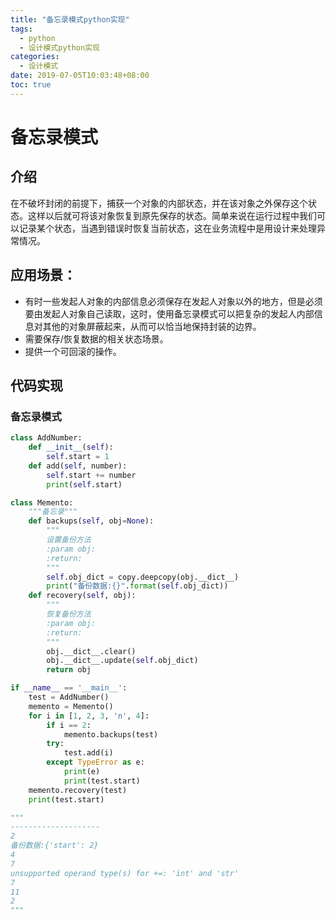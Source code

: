```yaml
---
title: "备忘录模式python实现"
tags:
  - python
  - 设计模式python实现
categories:
  - 设计模式
date: 2019-07-05T10:03:48+08:00
toc: true
---
```


# 备忘录模式

## 介绍

在不破坏封闭的前提下，捕获一个对象的内部状态，并在该对象之外保存这个状态。这样以后就可将该对象恢复到原先保存的状态。简单来说在运行过程中我们可以记录某个状态，当遇到错误时恢复当前状态，这在业务流程中是用设计来处理异常情况。
<!--more-->

## 应用场景：

-   有时一些发起人对象的内部信息必须保存在发起人对象以外的地方，但是必须要由发起人对象自己读取，这时，使用备忘录模式可以把复杂的发起人内部信息对其他的对象屏蔽起来，从而可以恰当地保持封装的边界。
-    需要保存/恢复数据的相关状态场景。
-   提供一个可回滚的操作。

## 代码实现

### 备忘录模式


```python
class AddNumber:
    def __init__(self):
        self.start = 1
    def add(self, number):
        self.start += number
        print(self.start)

class Memento:
    """备忘录"""
    def backups(self, obj=None):
        """
        设置备份方法
        :param obj: 
        :return: 
        """
        self.obj_dict = copy.deepcopy(obj.__dict__)
        print("备份数据:{}".format(self.obj_dict))
    def recovery(self, obj):
        """
        恢复备份方法
        :param obj: 
        :return: 
        """
        obj.__dict__.clear()
        obj.__dict__.update(self.obj_dict)
        return obj

if __name__ == '__main__':
    test = AddNumber()
    memento = Memento()
    for i in [1, 2, 3, 'n', 4]:
        if i == 2:
            memento.backups(test)
        try:
            test.add(i)
        except TypeError as e:
            print(e)
            print(test.start)
    memento.recovery(test)
    print(test.start)

"""
--------------------
2
备份数据:{'start': 2}
4
7
unsupported operand type(s) for +=: 'int' and 'str'
7
11
2
"""
```

